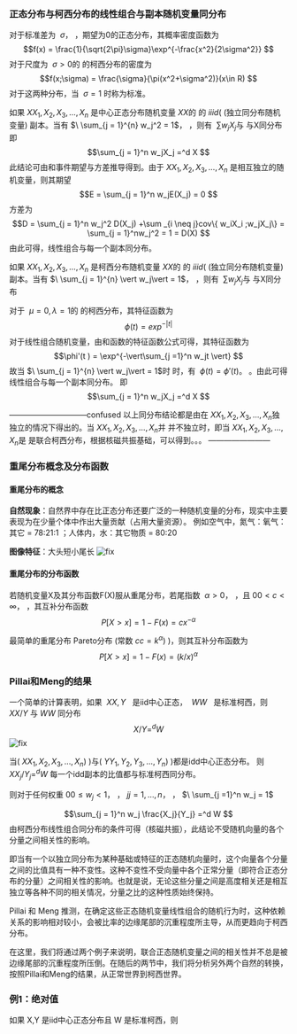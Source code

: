 

### 正态分布与柯西分布的线性组合与副本随机变量同分布
对于标准差为 $\ \sigma$， ，期望为0的正态分布，其概率密度函数为
 $$f(x) = \frac{1}{\sqrt{2\pi}\sigma}\exp^{-\frac{x^2}{2\sigma^2}} $$
对于尺度为 $\ \sigma>0$的 的柯西分布的密度为 $$f(x;\sigma) = \frac{\sigma}{\pi(x^2+\sigma^2)}(x\in R) $$
对于这两种分布，当 $\ \sigma =1$   时称为标准。

如果  $X X_1 ,X_2 ,X_3 ,\dots ,X_n$   是中心正态分布随机变量 $X X$的 的 $i iid$( (独立同分布随机变量) 副本。当有 $\ \sum_{j = 1}^{n} w_j^2 = 1$， ，则有 $\ \sum w_jX_j$与 与X同分布
即 $$\sum_{j = 1}^n w_jX_j =^d X $$
此结论可由和事件期望与方差推导得到。由于 $X X_1 ,X_2 ,X_3 ,\dots ,X_n$   是相互独立的随机变量，则其期望 $$E  = \sum_{j = 1}^n w_jE(X_j) = 0 $$
方差为  $$D = \sum_{j = 1}^n w_j^2 D(X_j) +\sum _{i \neq j}cov\{ w_iX_i ;w_jX_j\} = \sum_{j = 1}^nw_j^2 = 1 = D(X) $$
由此可得，线性组合与每一个副本同分布。



如果  $X X_1 ,X_2 ,X_3 ,\dots ,X_n$   是柯西分布随机变量 $X X$的 的 $i iid$( (独立同分布随机变量) 副本。当有 $\ \sum_{j = 1}^{n} \vert w_j\vert = 1$， ，则有 $\ \sum w_jX_j$与 与X同分布

对于 $\ \mu = 0,\lambda = 1$的 的柯西分布，其特征函数为 $$\phi(t) = exp^{-\vert t \vert} $$
对于线性组合随机变量，由和函数的特征函数公式可得，其特征函数为 $$\phi'(t ) = \exp^{-\vert\sum_{j =1}^n w_jt \vert} $$
故当 $\ \sum_{j = 1}^{n} \vert w_j\vert = 1$时 时，有 $\ \phi(t) = \phi'(t)$。 。由此可得线性组合与每一个副本同分布。
即 $$\sum_{j = 1}^n w_jX_j =^d X $$


——————————confused
以上同分布结论都是由在 $X X_1 ,X_2 ,X_3 ,\dots ,X_n$独 独立的情况下得出的。当 $X X_1 ,X_2 ,X_3 ,\dots ,X_n$并 并不独立时，即当 $X X_1 ,X_2 ,X_3 ,\dots ,X_n$是 是联合柯西分布，根据核磁共振基础，可以得到。。。
————————




### 重尾分布概念及分布函数
#### 重尾分布的概念
**自然现象**：自然界中存在比正态分布还要广泛的一种随机变量的分布，现实中主要表现为在少量个体中作出大量贡献（占用大量资源）。
例如空气中，氮气：氧气：其它 = 78:21:1 ；人体内，水：其它物质 = 80:20

**图像特征**：大头短小尾长
![fix](//images/images/QQ_1737507373064.png)

#### 重尾分布的分布函数

若随机变量X及其分布函数F(X)服从重尾分布，若尾指数  $\ \alpha >0$， ，且  $0 0<c< \infty$， ，其互补分布函数
  $$P[X>x] = 1 - F(x) = cx^{-\alpha} $$

 
最简单的重尾分布 Pareto分布 (常数  $c c = k^{\alpha}$) )，则其互补分布函数为 $$P[X>x] = 1 - F(x) = (k/x)^{\alpha} $$





###  Pillai和Meng的结果

一个简单的计算表明，如果  $X X,Y$   是iid中心正态，  $W W$   是标准柯西，则 $X X/Y$   与 $W W$   同分布
 $$X/Y =^d W $$
![fix](//images/images/QQ_1737632005955.png)

当( $X X_1 ,X_2 ,X_3 ,\dots ,X_n$) )与( $Y Y_1 ,Y_2 ,Y_3 ,\dots ,Y_n$) )都是idd中心正态分布。
则 $X X_j/Y_j=^d W$
每一个idd副本的比值都与标准柯西同分布。

则对于任何权重 $0 0\leq w_j<1$， ， $j j = 1,\dots,n$， ， $\ \sum_{j =1}^n w_j = 1$

 $$\sum_{j = 1}^n w_j \frac{X_j}{Y_j} =^d W $$
由柯西分布线性组合同分布的条件可得（核磁共振），此结论不受随机向量的各个分量之间相关性的影响。

即当有一个以独立同分布为某种基础或特征的正态随机向量时，这个向量各个分量之间的比值具有一种不变性。这种不变性不受向量中各个正常分量（即符合正态分布的分量）之间相关性的影响。也就是说，无论这些分量之间是高度相关还是相互独立等各种不同的相关情况，分量之比的这种性质始终保持。

Pillai 和 Meng 推测，在确定这些正态随机变量线性组合的随机行为时，这种依赖关系的影响相对较小，会被比率的边缘尾部的沉重程度所主导，从而更趋向于柯西分布。


在这里，我们将通过两个例子来说明，联合正态随机变量之间的相关性并不总是被边缘尾部的沉重程度所压倒。在随后的两节中，我们将分析另外两个自然的转换，按照Pillai和Meng的结果，从正常世界到柯西世界。


### 例1：绝对值

如果 X,Y 是iid中心正态分布且 W 是标准柯西，则
 $$$$